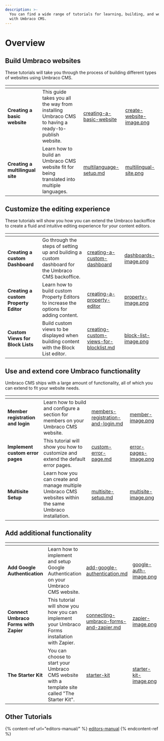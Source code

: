 ```yaml
---
description: >-
  You can find a wide range of tutorials for learning, building, and working
  with Umbraco CMS.
---
```


# Overview

## Build Umbraco websites

These tutorials will take you through the process of building different types of websites using Umbraco CMS.

<table data-card-size="large" data-view="cards"><thead><tr><th></th><th></th><th data-hidden data-card-target data-type="content-ref"></th><th data-hidden data-card-cover data-type="files"></th></tr></thead><tbody><tr><td><strong>Creating a basic website</strong></td><td>This guide takes you all the way from installing Umbraco CMS to having a ready-to-publish website.</td><td><a href="creating-a-basic-website/">creating-a-basic-website</a></td><td><a href="../.gitbook/assets/create-website-image.png">create-website-image.png</a></td></tr><tr><td><strong>Creating a multilingual site</strong></td><td>Learn how to build an Umbraco CMS website fit for being translated into multiple languages.</td><td><a href="multilanguage-setup.md">multilanguage-setup.md</a></td><td><a href="../.gitbook/assets/multilingual-site.png">multilingual-site.png</a></td></tr></tbody></table>

## Customize the editing experience

These tutorials will show you how you can extend the Umbraco backoffice to create a fluid and intuitive editing experience for your content editors.

<table data-view="cards"><thead><tr><th></th><th></th><th data-hidden data-card-target data-type="content-ref"></th><th data-hidden data-card-cover data-type="files"></th></tr></thead><tbody><tr><td><strong>Creating a custom Dashboard</strong></td><td>Go through the steps of setting up and building a custom dashboard for the Umbraco CMS backoffice.</td><td><a href="creating-a-custom-dashboard/">creating-a-custom-dashboard</a></td><td><a href="../.gitbook/assets/dashboards-image.png">dashboards-image.png</a></td></tr><tr><td><strong>Creating a custom Property Editor</strong></td><td>Learn how to build custom Property Editors to increase the options for adding content.</td><td><a href="creating-a-property-editor/">creating-a-property-editor</a></td><td><a href="../.gitbook/assets/property-image.png">property-image.png</a></td></tr><tr><td><strong>Custom Views for Block Lists</strong></td><td>Build custom views to be displayed when building content with the Block List editor.</td><td><a href="creating-custom-views-for-blocklist.md">creating-custom-views-for-blocklist.md</a></td><td><a href="../.gitbook/assets/block-list-image.png">block-list-image.png</a></td></tr></tbody></table>

## Use and extend core Umbraco functionality

Umbraco CMS ships with a large amount of functionality, all of which you can extend to fit your website needs.

<table data-view="cards"><thead><tr><th></th><th></th><th data-hidden data-card-target data-type="content-ref"></th><th data-hidden data-card-cover data-type="files"></th></tr></thead><tbody><tr><td><strong>Member registration and login</strong></td><td>Learn how to build and configure a section for members on your Umbraco CMS website.</td><td><a href="members-registration-and-login.md">members-registration-and-login.md</a></td><td><a href="../.gitbook/assets/member-image.png">member-image.png</a></td></tr><tr><td><strong>Implement custom error pages</strong></td><td>This tutorial will show you how to customize and extend the default error pages.</td><td><a href="custom-error-page.md">custom-error-page.md</a></td><td><a href="../.gitbook/assets/error-pages-image.png">error-pages-image.png</a></td></tr><tr><td><strong>Multisite Setup</strong></td><td>Learn how you can create and manage multiple Umbraco CMS websites within the same Umbraco installation.</td><td><a href="multisite-setup.md">multisite-setup.md</a></td><td><a href="../.gitbook/assets/multisite-image.png">multisite-image.png</a></td></tr></tbody></table>

## Add additional functionality

<table data-view="cards"><thead><tr><th></th><th></th><th data-hidden data-card-target data-type="content-ref"></th><th data-hidden data-card-cover data-type="files"></th></tr></thead><tbody><tr><td><strong>Add Google Authentication</strong></td><td>Learn how to implement and setup Google Authentication on your Umbraco CMS website.</td><td><a href="add-google-authentication.md">add-google-authentication.md</a></td><td><a href="../.gitbook/assets/google-auth-image.png">google-auth-image.png</a></td></tr><tr><td><strong>Connect Umbraco Forms with Zapier</strong></td><td>This tutorial will show you how you can implement your Umbraco Forms installation with Zapier.</td><td><a href="connecting-umbraco-forms-and-zapier.md">connecting-umbraco-forms-and-zapier.md</a></td><td><a href="../.gitbook/assets/zapier-image.png">zapier-image.png</a></td></tr><tr><td><strong>The Starter Kit</strong></td><td>You can choose to start your Umbraco CMS website with a template site called "The Starter Kit".</td><td><a href="starter-kit/">starter-kit</a></td><td><a href="../.gitbook/assets/starter-kit-image.png">starter-kit-image.png</a></td></tr></tbody></table>

## Other Tutorials

{% content-ref url="editors-manual/" %}
[editors-manual](editors-manual/)
{% endcontent-ref %}
